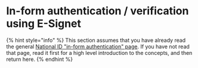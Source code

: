 # In-form authentication / verification using E-Signet

{% hint style="info" %}
This section assumes that you have already read the general [National ID "in-form authentication" page](../in-form-authentication-verification.md).   If you have not read that page, read it first for a high level introduction to the concepts, and then return here.
{% endhint %}
